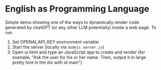 # English as Programming Language

Simple demo showing one of the ways to dynamically render code generated by chatGPT (or any other LLM potentially) inside a web page. To run:

1. Set OPENAI_API_KEY environment variable
2. Start the server (locally via `nodejs server.js`)
3. Open ui.html and type an JavaScript app to create and render (for example, "Ask the user for his or her name. Then, output it in large pretty font in the div with id main")

